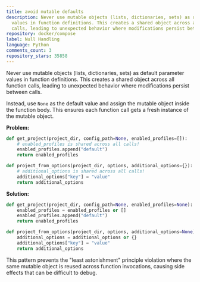 ```yaml
---
title: avoid mutable defaults
description: Never use mutable objects (lists, dictionaries, sets) as default parameter
  values in function definitions. This creates a shared object across all function
  calls, leading to unexpected behavior where modifications persist between calls.
repository: docker/compose
label: Null Handling
language: Python
comments_count: 3
repository_stars: 35858
---
```


Never use mutable objects (lists, dictionaries, sets) as default parameter values in function definitions. This creates a shared object across all function calls, leading to unexpected behavior where modifications persist between calls.

Instead, use `None` as the default value and assign the mutable object inside the function body. This ensures each function call gets a fresh instance of the mutable object.

**Problem:**
```python
def get_project(project_dir, config_path=None, enabled_profiles=[]):
    # enabled_profiles is shared across all calls!
    enabled_profiles.append("default")
    return enabled_profiles

def project_from_options(project_dir, options, additional_options={}):
    # additional_options is shared across all calls!
    additional_options["key"] = "value"
    return additional_options
```

**Solution:**
```python
def get_project(project_dir, config_path=None, enabled_profiles=None):
    enabled_profiles = enabled_profiles or []
    enabled_profiles.append("default")
    return enabled_profiles

def project_from_options(project_dir, options, additional_options=None):
    additional_options = additional_options or {}
    additional_options["key"] = "value"
    return additional_options
```

This pattern prevents the "least astonishment" principle violation where the same mutable object is reused across function invocations, causing side effects that can be difficult to debug.